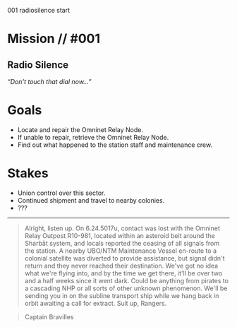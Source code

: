 001
radiosilence
start

# Mission // #001

## Radio Silence

*“Don't touch that dial now...”*  


# Goals

- Locate and repair the Omninet Relay Node.
- If unable to repair, retrieve the Omninet Relay Node.
- Find out what happened to the station staff and maintenance crew.

# Stakes

- Union control over this sector.
- Continued shipment and travel to nearby colonies.
- ???

---

> Alright, listen up. On 6.24.5017u, contact was lost with the Omninet Relay Outpost R10-981, located within an asteroid belt around the Sharbāt system, and locals reported the ceasing of all signals from the station. A nearby UBO/NTM Maintenance Vessel en-route to a colonial satellite was diverted to provide assistance, but signal didn't return and they never reached their destination. We've got no idea what we're flying into, and by the time we get there, it'll be over two and a half weeks since it went dark. Could be anything from pirates to a cascading NHP or all sorts of other unknown phenomenon. We'll be sending you in on the subline transport ship while we hang back in orbit awaiting a call for extract. Suit up, Rangers.

> Captain Bravilles
